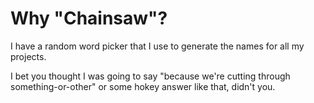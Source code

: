 # Why "Chainsaw"?

I have a random word picker that I use to generate the names for all my projects.

I bet you thought I was going to say "because we're cutting through something-or-other" or some
hokey answer like that, didn't you.

